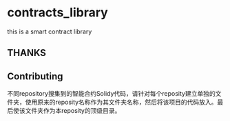 # contracts_library

this is a smart contract library
## THANKS

## Contributing

不同repository搜集到的智能合约Solidy代码，请针对每个reposity建立单独的文件夹，使用原来的reposity名称作为其文件夹名称，然后将该项目的代码放入。最后使该文件夹作为本reposity的顶级目录。
